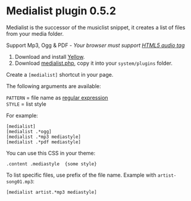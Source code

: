 # Medialist plugin 0.5.2

Medialist is the successor of the musiclist snippet, it creates a list of files from your media folder.

Support Mp3, Ogg & PDF - _Your browser must support [HTML5 audio tag](https://en.wikipedia.org/wiki/HTML5_Audio)_

1. Download and install [Yellow](https://github.com/datenstrom/yellow/).  
2. Download [medialist.php](medialist.php?raw=true), copy it into your `system/plugins` folder.  

Create a `[medialist]` shortcut in your page.

The following arguments are available:
  
`PATTERN` = file name as [regular expression](https://en.wikipedia.org/wiki/Regular_expression)  
`STYLE` = list style  

For example:

    [medialist]
    [medialist .*ogg]
    [medialist .*mp3 mediastyle]
    [medialist .*pdf mediastyle]

You can use this CSS in your theme:

    .content .mediastyle  {some style}  

To list specific files, use prefix of the file name. Example with `artist-song01.mp3`:

    [medialist artist.*mp3 mediastyle]
